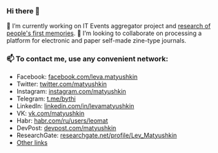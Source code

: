 ### Hi there 👋

🔭 I’m currently working on IT Events aggregator project and [research of people's first memories](https://github.com/matyushkin/reminiscence). 👯 I’m looking to collaborate on processing a platform for electronic and paper self-made zine-type journals.


### 📫 To contact me, use any convenient network: 
* Facebook: [facebook.com/leva.matyushkin](https://www.facebook.com/leva.matyushkin)
* Twitter: [twitter.com/matyushkin](https://twitter.com/matyushkin)
* Instagram: [instagram.com/matyushkin](https://twitter.com/matyushkin)
* Telegram: [t.me/bythi](https://t.me/bythi)
* LinkedIn: [linkedin.com/in/levamatyushkin](https://www.linkedin.com/in/levamatyushkin/)
* VK: [vk.com/matyushkin](https://vk.com/matyushkin)
* Habr: [habr.com/ru/users/leomat](https://habr.com/ru/users/leomat/)
* DevPost: [devpost.com/matyushkin](https://devpost.com/matyushkin)
* ResearchGate: [researchgate.net/profile/Lev_Matyushkin](https://www.researchgate.net/profile/Lev_Matyushkin)
* [Other links](https://matyushkin.github.io/links/)
